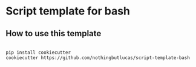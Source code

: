 # Script template for bash

## How to use this template

<code>
pip install cookiecutter
cookiecutter https://github.com/nothingbutlucas/script-template-bash
</code>

